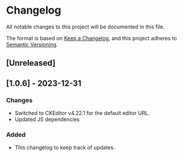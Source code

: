 # Changelog

All notable changes to this project will be documented in this file.

The format is based on [Keep a Changelog](https://keepachangelog.com/en/1.0.0/),
and this project adheres to [Semantic Versioning](https://semver.org/spec/v2.0.0.html).

## [Unreleased]

## [1.0.6] - 2023-12-31

### Changes

- Switched to CKEditor v4.22.1 for the default editor URL.
- Updated JS dependencies

### Added

- This changelog to keep track of updates.
